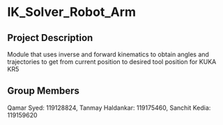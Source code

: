 # IK_Solver_Robot_Arm
## Project Description
Module that uses inverse and forward kinematics to obtain angles and trajectories to get from current position to desired tool position for KUKA KR5

## Group Members
Qamar Syed: 119128824,
Tanmay Haldankar: 119175460,
Sanchit Kedia: 119159620
